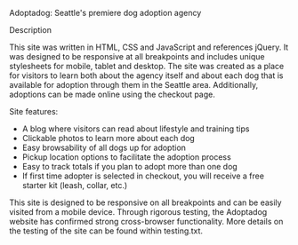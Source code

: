 Adoptadog: Seattle's premiere dog adoption agency

Description

This site was written in HTML, CSS and JavaScript and references jQuery. It was designed to be responsive at all breakpoints and includes unique stylesheets for mobile, tablet and desktop. The site was created as a place for visitors to learn both about the agency itself and about each dog that is available for adoption through them in the Seattle area. Additionally, adoptions can be made online using the checkout page.

Site features:
* A blog where visitors can read about lifestyle and training tips
* Clickable photos to learn more about each dog
* Easy browsability of all dogs up for adoption
* Pickup location options to facilitate the adoption process
* Easy to track totals if you plan to adopt more than one dog
* If first time adopter is selected in checkout, you will receive a free starter kit (leash, collar, etc.)

This site is designed to be responsive on all breakpoints and can be easily visited from a mobile device. Through rigorous testing, the Adoptadog website has confirmed strong cross-browser functionality. More details on the testing of the site can be found within testing.txt.
